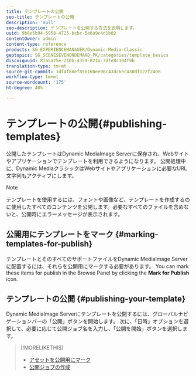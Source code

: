 ```yaml
---
title: テンプレートの公開
seo-title: テンプレートの公開
description: 'null'
seo-description: テンプレートを公開する方法を説明します。
uuid: 9b8e5b94-6958-4725-bcbc-5e6a9c4d1b02
contentOwner: admin
content-type: reference
products: SG_EXPERIENCEMANAGER/Dynamic-Media-Classic
geptopics: SG_SCENESEVENONDEMAND_PK/categories/template_basics
discoiquuid: 87a5a25e-210b-4359-821a-7dfe8c304f9b
translation-type: tm+mt
source-git-commit: 1df4f88ef856160ee06c43dc6ec430df122f2408
workflow-type: tm+mt
source-wordcount: '175'
ht-degree: 40%

---
```



# テンプレートの公開{#publishing-templates}

公開したテンプレートはDynamic MediaImage Serverに保存され、Webサイトやアプリケーションでテンプレートを利用できるようになります。 公開処理中に、Dynamic MediaクラシックはWebサイトやアプリケーションに必要なURL文字列もアクティブにします。

>[!NOTE]
>
>テンプレートを使用するには、フォントや画像など、テンプレートを作成するのに使用したすべてのコンテンツを公開します。必要なすべてのファイルを含めないと、公開時にエラーメッセージが表示されます。

## 公開用にテンプレートをマーク {#marking-templates-for-publish}

テンプレートとそのすべてのサポートファイルをDynamic MediaImage Serverに配置するには、それらを公開用にマークする必要があります。 You can mark these items for publish in the Browse Panel by clicking the **Mark for Publish** icon.

## テンプレートの公開 {#publishing-your-template}

Dynamic MediaImage Serverにテンプレートを公開するには、グローバルナビゲーションバーの「公開」ボタンを開始します。 次に、「日時」オプションを選択して、必要に応じて公開ジョブ名を入力し、「公開を開始」ボタンを選択します。

>[!MORELIKETHIS]
>
>* [アセットを公開用にマーク](publishing-files.md#publish_after_uploading)
>* [公開ジョブの作成](publishing-files.md#creating_a_publish_job)

